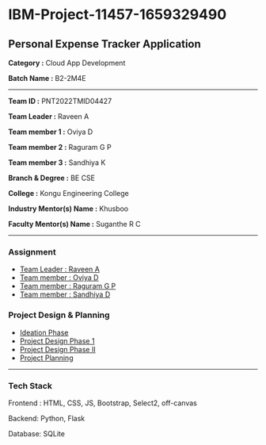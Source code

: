 # IBM-Project-11457-1659329490
## Personal Expense Tracker Application

**Category :** Cloud App Development

**Batch Name :** B2-2M4E

---

**Team ID :** PNT2022TMID04427

**Team Leader :** Raveen A

**Team member 1 :** Oviya D

**Team member 2 :** Raguram G P

**Team member 3 :** Sandhiya K

**Branch & Degree	:** BE CSE	

**College	:**	 Kongu Engineering College

**Industry Mentor(s) Name :** Khusboo

**Faculty Mentor(s) Name :** Suganthe R C

---
### Assignment  

 - [Team Leader : Raveen A](https://github.com/IBM-EPBL/IBM-Project-11457-1659329490/tree/main/Assignments/Team%20Lead)
 - [Team member : Oviya D](https://github.com/IBM-EPBL/IBM-Project-11457-1659329490/tree/main/Assignments/Team%20Member%201)
 - [Team member : Raguram G P](https://github.com/IBM-EPBL/IBM-Project-11457-1659329490/tree/main/Assignments/Team%20Member%202)
 - [Team member : Sandhiya D](https://github.com/IBM-EPBL/IBM-Project-11457-1659329490/tree/main/Assignments/Team%20Member%203)
### Project Design & Planning
- [Ideation Phase](https://github.com/IBM-EPBL/IBM-Project-11457-1659329490/tree/main/Project%20Design%20%26%20Planning/IdeationPhase)
- [Project Design Phase 1](https://github.com/IBM-EPBL/IBM-Project-11457-1659329490/tree/main/Project%20Design%20%26%20Planning/Project%20Design%20Phase%20I)
- [Project Design Phase II](https://github.com/IBM-EPBL/IBM-Project-11457-1659329490/tree/main/Project%20Design%20%26%20Planning/Project%20Design%20Phase%20II)
- [Project Planning](https://github.com/IBM-EPBL/IBM-Project-11457-1659329490/tree/main/Project%20Design%20%26%20Planning/Project%20Planning)
---
### Tech Stack
Frontend : HTML, CSS, JS, Bootstrap, Select2, off-canvas

Backend: Python, Flask

Database: SQLite
